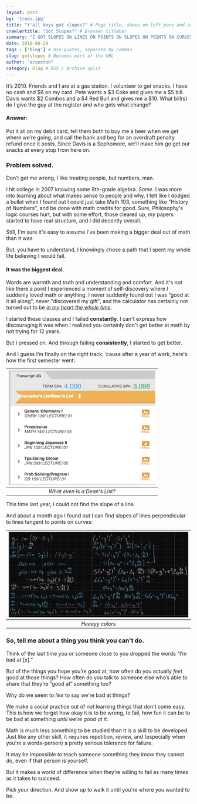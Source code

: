 ```yaml
---
layout: post
bg: 'trees.jpg'
title: "Y'all boys got slopes?" # Page title, shows on left pane and archives
crawlertitle: "Got Slopes?" # Browser titlebar
summary: "I GOT SLOPES ON LINES ON POINTS ON SLOPES ON POINTS ON CURVES" # Shows on left pane
date: 2018-06-29 
tags : ['blog'] # Use quotes, separate by commas
slug: gotslopes # Becomes part of the URL
author: "acsexton"
category: blog # RSS / Archive split
---
```


It’s 2010. Friends and I are at a gas station. I volunteer to get snacks. I have no cash and $6 on my card. 
Pete wants a $3 Coke and gives me a $5 bill.
Davis wants $2 Combos and a $4 Red Bull and gives me a $10. 
What bill(s) do I give the guy at the register and who gets what change?

#### Answer: ####

Put it all on my debit card, tell them both to buy me a beer when we get where we’re going, and call the bank and beg for an overdraft penalty refund once it posts. Since Davis is a Sophomore, we’ll make him go get our snacks at every stop from here on. 

### Problem solved. ###

Don’t get me wrong, I like treating people, but numbers, man.

I hit college in 2007 knowing some 8th-grade algebra. *Some*. I was more into learning about what makes sense to people and why. I felt like I dodged a bullet when I found out I could just take Math 103, something like "History of Numbers", and be done with math credits for good. Sure, Philosophy's logic courses hurt, but with some effort, those cleared up, my papers started to have real structure, and I did decently overall. 

Still, I'm sure it's easy to assume I've been making a bigger deal out of math than it was.

But, you have to understand, I knowingly chose a path that I spent my whole life believing I would fail.

#### It was the biggest deal. ####

Words are warmth and truth and understanding and comfort. And it's not like there a point I experienced a moment of self-discovery where I suddenly loved math or anything. I never suddenly found out I was “good at it all along", never "discovered my gift", and the calculator has certainly not turned out to be *[in my heart the whole time](https://tvtropes.org/pmwiki/pmwiki.php/Main/ItWasWithYouAllAlong)*. 

I started these classes and I failed **constantly**. I can't express how discouraging it was when I realized you certainly don't get better at math by not trying for 12 years.

But I pressed on. And through failing **consistently**, I started to get better.

And I guess I’m finally on the right track, ‘cause after a year of work, here's how the first semester went:

| ![I honestly don't even know what happens when you get on the dean’s list. But here’s hoping for a free dinner. Also, uh... working on that cumulative.](/assets/images/posts/gotslopes/grades.png) |
| :--: |
| *What even* is *a Dean's List?* |



This time last year, I could not find the slope of a line.

And about a month ago I found out I can find slopes of lines perpendicular to lines tangent to points on curves:

| ![yoooooo](/assets/images/posts/gotslopes/mathwork.png) |
| :----------------------------------------------------------: |
|                       *Heeeyy colors*                        |

### So, tell me about a thing you think you can't do. ###

Think of the last time you or someone close to you dropped the words “I’m bad at [x].” 

But of the things you hope you’re good at, how often do you actually *feel* good at those things? How often do you talk to someone else who’s able to share that they’re “good at” something too? 

Why do we seem to *like* to say we're bad at things?

We make a social practice out of not learning things that don't come easy. This is how we forget how okay it is to be wrong, to fail, how fun it can be to be bad at something *until we're good at it*.

Math is much less something to be studied than it is a skill to be developed. Just like any other skill, it requires repetition, review, and (especially when you're a words-person) a pretty serious tolerance for failure. 

It may be impossible to teach someone something they *know* they cannot do, even if that person is yourself. 

But it makes a world of difference when they’re willing to fail as many times as it takes to succeed.

Pick your direction. And show up to walk it until you're where you wanted to be.